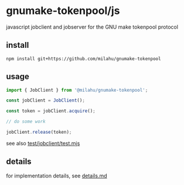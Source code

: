 # gnumake-tokenpool/js

javascript jobclient and jobserver for the GNU make tokenpool protocol

## install

```
npm install git+https://github.com/milahu/gnumake-tokenpool
```

## usage

```js
import { JobClient } from '@milahu/gnumake-tokenpool';

const jobClient = JobClient();

const token = jobClient.acquire();

// do some work

jobClient.release(token);
```

see also [test/jobclient/test.mjs](test/jobclient/test.mjs)

## details

for implementation details, see [details.md](details.md)
